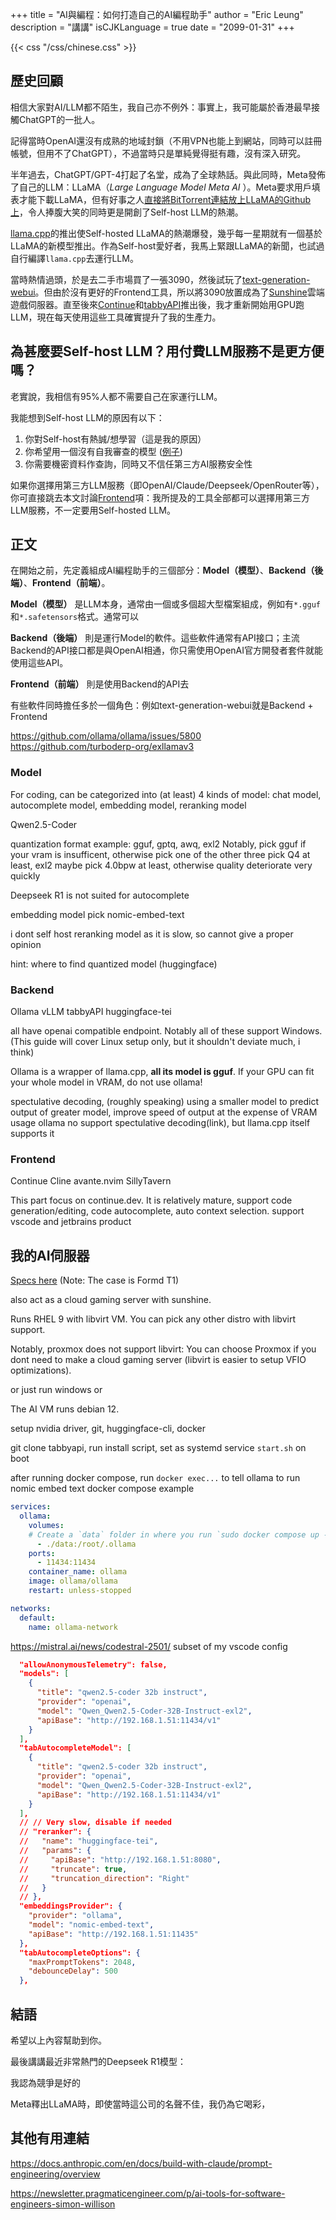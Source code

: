+++
title = "AI與編程：如何打造自己的AI編程助手"
author = "Eric Leung"
description = "講講"
isCJKLanguage = true
date = "2099-01-31"
+++

{{< css "/css/chinese.css" >}}

## 歷史回顧

相信大家對AI/LLM都不陌生，我自己亦不例外：事實上，我可能屬於香港最早接觸ChatGPT的一批人。

記得當時OpenAI還沒有成熟的地域封鎖（不用VPN也能上到網站，同時可以註冊帳號，但用不了ChatGPT），不過當時只是單純覺得挺有趣，沒有深入研究。

半年過去，ChatGPT/GPT-4打起了名堂，成為了全球熱話。與此同時，Meta發佈了自己的LLM：LLaMA（*Large Language Model Meta AI* ）。Meta要求用戶填表才能下載LLaMA，但有好事之人[直接將BitTorrent連結放上LLaMA的Github上](https://github.com/meta-llama/llama/pull/73)，令人捧腹大笑的同時更是開創了Self-host LLM的熱潮。

[llama.cpp](https://github.com/ggerganov/llama.cpp)的推出使Self-hosted LLaMA的熱潮爆發，幾乎每一星期就有一個基於LLaMA的新模型推出。作為Self-host愛好者，我馬上緊跟LLaMA的新聞，也試過自行編譯`llama.cpp`去運行LLM。

當時熱情過頭，於是去二手市場買了一張3090，然後試玩了[text-generation-webui](https://github.com/oobabooga/text-generation-webui)。但由於沒有更好的Frontend工具，所以將3090放置成為了[Sunshine](https://app.lizardbyte.dev/Sunshine/)雲端遊戲伺服器。直至後來[Continue](https://www.continue.dev/)和[tabbyAPI](https://github.com/theroyallab/tabbyAPI)推出後，我才重新開始用GPU跑LLM，現在每天使用這些工具確實提升了我的生產力。

## 為甚麼要Self-host LLM？用付費LLM服務不是更方便嗎？

老實說，我相信有95%人都不需要自己在家運行LLM。

我能想到Self-host LLM的原因有以下：

1. 你對Self-host有熱誠/想學習（這是我的原因）
2. 你希望用一個沒有自我審查的模型 ([例子](https://www.reddit.com/r/LocalLLaMA/comments/149su0a/a_short_conversation_with_falcon/))
3. 你需要機密資料作查詢，同時又不信任第三方AI服務安全性

如果你選擇用第三方LLM服務（即OpenAI/Claude/Deepseek/OpenRouter等），你可直接跳去本文討論[Frontend](#frontend)項：我所提及的工具全部都可以選擇用第三方LLM服務，不一定要用Self-hosted LLM。

## 正文

在開始之前，先定義組成AI編程助手的三個部分：**Model（模型）**、**Backend（後端）**、**Frontend（前端）**。

**Model（模型）** 是LLM本身，通常由一個或多個超大型檔案組成，例如有`*.gguf`和`*.safetensors`格式。通常可以

**Backend（後端）** 則是運行Model的軟件。這些軟件通常有API接口；主流Backend的API接口都是與OpenAI相通，你只需使用OpenAI官方開發者套件就能使用這些API。

**Frontend（前端）** 則是使用Backend的API去

有些軟件同時擔任多於一個角色：例如text-generation-webui就是Backend + Frontend

<https://github.com/ollama/ollama/issues/5800>
<https://github.com/turboderp-org/exllamav3>

### Model

For coding, can be categorized into (at least) 4 kinds of model: chat model, autocomplete model, embedding model, reranking model

Qwen2.5-Coder

quantization format example: gguf, gptq, awq, exl2
Notably, pick gguf if your vram is insufficent, otherwise pick one of the other three
pick Q4 at least, exl2 maybe pick 4.0bpw at least, otherwise quality deteriorate very quickly

Deepseek R1 is not suited for autocomplete

embedding model pick nomic-embed-text

i dont self host reranking model as it is slow, so cannot give a proper opinion

hint: where to find quantized model (huggingface)

### Backend

Ollama
vLLM
tabbyAPI
huggingface-tei

all have openai compatible endpoint. Notably all of these support Windows. (This guide will cover Linux setup only, but it shouldn't deviate much, i think)

Ollama is a wrapper of llama.cpp, **all its model is gguf**. If your GPU can fit your whole model in VRAM, do not use ollama!

spectulative decoding, (roughly speaking) using a smaller model to predict output of greater model, improve speed of output at the expense of VRAM usage
ollama no support spectulative decoding(link), but llama.cpp itself supports it

### Frontend

Continue
Cline
avante.nvim
SillyTavern

This part focus on continue.dev. It is relatively mature, support code generation/editing, code autocomplete, auto context selection. support vscode and jetbrains product

## 我的AI伺服器

[Specs here](https://pcpartpicker.com/list/qHCQKX) (Note: The case is Formd T1)

also act as a cloud gaming server with sunshine.

Runs RHEL 9 with libvirt VM. You can pick any other distro with libvirt support.

Notably, proxmox does not support libvirt: You can choose Proxmox if you dont need to make a cloud gaming server (libvirt is easier to setup VFIO optimizations).

or just run windows or

The AI VM runs debian 12.

setup nvidia driver, git, huggingface-cli, docker

git clone tabbyapi, run install script, set as systemd service `start.sh` on boot

after running docker compose, run `docker exec...` to tell ollama to run nomic embed text
docker compose example

```yaml
services:
  ollama:
    volumes:
    # Create a `data` folder in where you run `sudo docker compose up -d`
      - ./data:/root/.ollama
    ports:
      - 11434:11434
    container_name: ollama
    image: ollama/ollama
    restart: unless-stopped

networks:
  default:
    name: ollama-network
```

<https://mistral.ai/news/codestral-2501/>
subset of my vscode config

```json
  "allowAnonymousTelemetry": false,
  "models": [
    {
      "title": "qwen2.5-coder 32b instruct",
      "provider": "openai",
      "model": "Qwen_Qwen2.5-Coder-32B-Instruct-exl2",
      "apiBase": "http://192.168.1.51:11434/v1"
    }
  ],
  "tabAutocompleteModel": [
    {
      "title": "qwen2.5-coder 32b instruct",
      "provider": "openai",
      "model": "Qwen_Qwen2.5-Coder-32B-Instruct-exl2",
      "apiBase": "http://192.168.1.51:11434/v1"
    }
  ],
  // // Very slow, disable if needed
  // "reranker": {
  //   "name": "huggingface-tei",
  //   "params": {
  //     "apiBase": "http://192.168.1.51:8080",
  //     "truncate": true,
  //     "truncation_direction": "Right"
  //   }
  // },
  "embeddingsProvider": {
    "provider": "ollama",
    "model": "nomic-embed-text",
    "apiBase": "http://192.168.1.51:11435"
  },
  "tabAutocompleteOptions": {
    "maxPromptTokens": 2048,
    "debounceDelay": 500
  },
```

## 結語

希望以上內容幫助到你。

最後講講最近非常熱門的Deepseek R1模型：

我認為競爭是好的

Meta釋出LLaMA時，即使當時這公司的名聲不佳，我仍為它喝彩，

## 其他有用連結

<https://docs.anthropic.com/en/docs/build-with-claude/prompt-engineering/overview>

<https://newsletter.pragmaticengineer.com/p/ai-tools-for-software-engineers-simon-willison>
